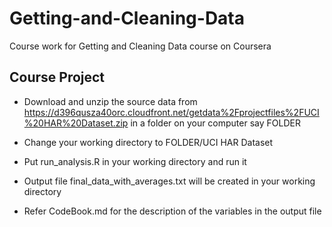# Getting-and-Cleaning-Data

Course work for Getting and Cleaning Data course on Coursera

## Course Project

* Download and unzip the source data from https://d396qusza40orc.cloudfront.net/getdata%2Fprojectfiles%2FUCI%20HAR%20Dataset.zip in a folder on your computer say FOLDER

* Change your working directory to FOLDER/UCI HAR Dataset

* Put run_analysis.R in your working directory and run it

* Output file final_data_with_averages.txt will be created in your working directory

* Refer CodeBook.md for the description of the variables in the output file